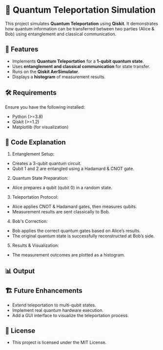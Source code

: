 # 🔗 Quantum Teleportation Simulation

This project simulates **Quantum Teleportation** using **Qiskit**. It demonstrates how quantum information can be transferred between two parties (Alice & Bob) using entanglement and classical communication.

## 📌 Features
- Implements **Quantum Teleportation** for a **1-qubit quantum state**.
- Uses **entanglement and classical communication** for state transfer.
- Runs on the **Qiskit AerSimulator**.
- Displays a **histogram** of measurement results.

## 🛠️ Requirements
Ensure you have the following installed:

- Python (>=3.8)
- Qiskit (>=1.2)
- Matplotlib (for visualization)

## 📜 Code Explanation
1. Entanglement Setup:
- Creates a 3-qubit quantum circuit.
- Qubit 1 and 2 are entangled using a Hadamard & CNOT gate.

2. Quantum State Preparation:
- Alice prepares a qubit (qubit 0) in a random state.

3. Teleportation Protocol:
- Alice applies CNOT & Hadamard gates, then measures qubits.
- Measurement results are sent classically to Bob.
  
4. Bob's Correction:
- Bob applies the correct quantum gates based on Alice’s results.
- The original quantum state is successfully reconstructed at Bob’s side.

5. Results & Visualization:
- The measurement outcomes are plotted as a histogram.

## 📊 Output


## 🏗️ Future Enhancements
- Extend teleportation to multi-qubit states.
- Implement real quantum hardware execution.
- Add a GUI interface to visualize the teleportation process.

  
## 📜 License
- This project is licensed under the MIT License.

